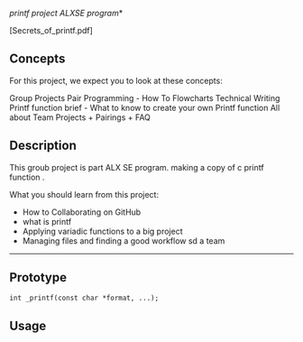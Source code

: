 *printf project  ALXSE program**

[Secrets_of_printf.pdf]
## Concepts
For this project, we expect you to look at these concepts:

Group Projects
Pair Programming - How To
Flowcharts
Technical Writing
Printf function brief - What to know to create your own Printf function
All about Team Projects + Pairings + FAQ

## Description
This groub project is part ALX SE program.
making a copy of c printf function .

What you should learn from this project:

* How to Collaborating on GitHub
* what is printf
* Applying variadic functions to a big project
* Managing files and finding a good workflow sd a team

---

## Prototype
```int _printf(const char *format, ...);```

## Usage
